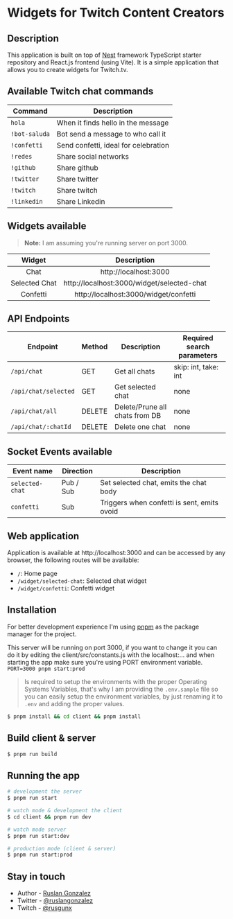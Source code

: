 # Widgets for Twitch Content Creators

## Description

This application is built on top of [Nest](https://github.com/nestjs/nest) framework TypeScript starter repository and React.js frontend (using Vite). It is a simple application that allows you to create widgets for Twitch.tv.

## Available Twitch chat commands

| Command       | Description                          |
| ------------- | ------------------------------------ |
| `hola`        | When it finds hello in the message   |
| `!bot-saluda` | Bot send a message to who call it    |
| `!confetti`   | Send confetti, ideal for celebration |
| `!redes`      | Share social networks                |
| `!github`     | Share github                         |
| `!twitter`    | Share twitter                        |
| `!twitch`     | Share twitch                         |
| `!linkedin`   | Share Linkedin                       |

## Widgets available

> **Note:** I am assuming you're running server on port 3000.

|    Widget     |                Description                 |
| :-----------: | :----------------------------------------: |
|     Chat      |           http://localhost:3000            |
| Selected Chat | http://localhost:3000/widget/selected-chat |
|   Confetti    |   http://localhost:3000/widget/confetti    |

## API Endpoints

| Endpoint             | Method | Description                    | Required search parameters |
| -------------------- | ------ | ------------------------------ | -------------------------- |
| `/api/chat`          | GET    | Get all chats                  | skip: int, take: int       |
| `/api/chat/selected` | GET    | Get selected chat              | none                       |
| `/api/chat/all`      | DELETE | Delete/Prune all chats from DB | none                       |
| `/api/chat/:chatId`  | DELETE | Delete one chat                | none                       |

## Socket Events available

| Event name      | Direction | Description                                 |
| --------------- | --------- | ------------------------------------------- |
| `selected-chat` | Pub / Sub | Set selected chat, emits the chat body      |
| `confetti`      | Sub       | Triggers when confetti is sent, emits ovoid |

## Web application

Application is available at http://localhost:3000 and can be accessed by any browser, the following routes will be available:

- `/`: Home page
- `/widget/selected-chat`: Selected chat widget
- `/widget/confetti`: Confetti widget

## Installation

For better development experience I'm using [pnpm](https://pnpm.js.org/) as the package manager for the project.

This server will be running on port 3000, if you want to change it you can do it by editing the client/src/constants.js with the localhost:<PORT>... and when starting the app make sure you're using PORT environment variable. `PORT=3000 pnpm start:prod`

> Is required to setup the environments with the proper Operating Systems Variables, that's why I am providing the `.env.sample` file so you can easily setup the environment variables, by just renaming it to `.env` and adding the proper values.

```bash
$ pnpm install && cd client && pnpm install
```

## Build client & server

```bash
$ pnpm run build
```

## Running the app

```bash
# development the server
$ pnpm run start

# watch mode & development the client
$ cd client && pnpm run dev

# watch mode server
$ pnpm run start:dev

# production mode (client & server)
$ pnpm run start:prod
```

## Stay in touch

- Author - [Ruslan Gonzalez](https://github.com/ruslanguns)
- Twitter - [@ruslangonzalez](https://twitter.com/ruslanguns)
- Twitch - [@rusgunx](https://twitch.tv/rusgunx)
